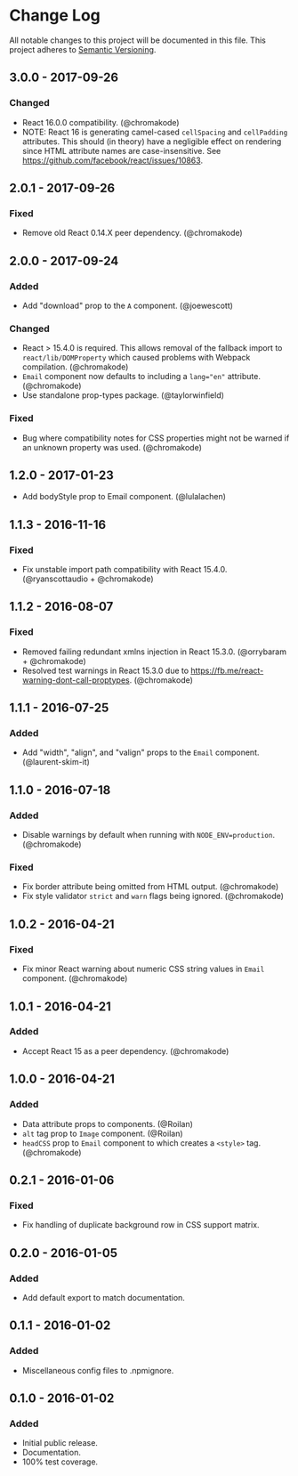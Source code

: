 # Change Log
All notable changes to this project will be documented in this file.
This project adheres to [Semantic Versioning](http://semver.org/).

## 3.0.0 - 2017-09-26
### Changed
- React 16.0.0 compatibility. (@chromakode)
- NOTE: React 16 is generating camel-cased `cellSpacing` and `cellPadding` attributes. This should (in theory) have a negligible effect on rendering since HTML attribute names are case-insensitive. See https://github.com/facebook/react/issues/10863.

## 2.0.1 - 2017-09-26
### Fixed
- Remove old React 0.14.X peer dependency. (@chromakode)

## 2.0.0 - 2017-09-24
### Added
- Add "download" prop to the `A` component. (@joewescott)

### Changed
- React > 15.4.0 is required. This allows removal of the fallback import to `react/lib/DOMProperty` which caused problems with Webpack compilation. (@chromakode)
- `Email` component now defaults to including a `lang="en"` attribute. (@chromakode)
- Use standalone prop-types package. (@taylorwinfield)

### Fixed
- Bug where compatibility notes for CSS properties might not be warned if an unknown property was used. (@chromakode)

## 1.2.0 - 2017-01-23
- Add bodyStyle prop to Email component. (@lulalachen)

## 1.1.3 - 2016-11-16
### Fixed
- Fix unstable import path compatibility with React 15.4.0. (@ryanscottaudio + @chromakode)

## 1.1.2 - 2016-08-07
### Fixed
- Removed failing redundant xmlns injection in React 15.3.0. (@orrybaram + @chromakode)
- Resolved test warnings in React 15.3.0 due to https://fb.me/react-warning-dont-call-proptypes. (@chromakode)

## 1.1.1 - 2016-07-25
### Added
- Add "width", "align", and "valign" props to the `Email` component. (@laurent-skim-it)

## 1.1.0 - 2016-07-18
### Added
- Disable warnings by default when running with `NODE_ENV=production`. (@chromakode)

### Fixed
- Fix border attribute being omitted from HTML output. (@chromakode)
- Fix style validator `strict` and `warn` flags being ignored. (@chromakode)

## 1.0.2 - 2016-04-21
### Fixed
- Fix minor React warning about numeric CSS string values in `Email` component. (@chromakode)

## 1.0.1 - 2016-04-21
### Added
- Accept React 15 as a peer dependency. (@chromakode)

## 1.0.0 - 2016-04-21
### Added
- Data attribute props to components. (@Roilan)
- `alt` tag prop to `Image` component. (@Roilan)
- `headCSS` prop to `Email` component to which creates a `<style>` tag. (@chromakode)

## 0.2.1 - 2016-01-06
### Fixed
- Fix handling of duplicate background row in CSS support matrix.

## 0.2.0 - 2016-01-05
### Added
- Add default export to match documentation.

## 0.1.1 - 2016-01-02
### Added
- Miscellaneous config files to .npmignore.

## 0.1.0 - 2016-01-02
### Added
- Initial public release.
- Documentation.
- 100% test coverage.
